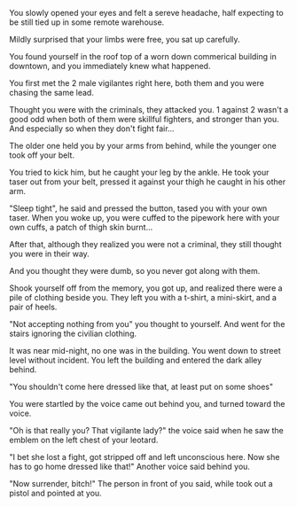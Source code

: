 You slowly opened your eyes and felt a sereve headache, half expecting to be still tied up in some remote warehouse.

Mildly surprised that your limbs were free, you sat up carefully.

You found yourself in the roof top of a worn down commerical building in downtown, and you immediately knew what happened.

You first met the 2 male vigilantes right here, both them and you were chasing the same lead.

Thought you were with the criminals, they attacked you. 1 against 2 wasn't a good odd when both of them were skillful fighters, and stronger than you. And especially so when they don't fight fair...

The older one held you by your arms from behind, while the younger one took off your belt.

You tried to kick him, but he caught your leg by the ankle. He took your taser out from your belt, pressed it against your thigh he caught in his other arm.

"Sleep tight", he said and pressed the button, tased you with your own taser. When you woke up, you were cuffed to the pipework here with your own cuffs, a patch of thigh skin burnt...

After that, although they realized you were not a criminal, they still thought you were in their way.

And you thought they were dumb, so you never got along with them.

Shook yourself off from the memory, you got up, and realized there were a pile of clothing beside you. They left you with a t-shirt, a mini-skirt, and a pair of heels.

"Not accepting nothing from you" you thought to yourself. And went for the stairs ignoring the civilian clothing.

It was near mid-night, no one was in the building. You went down to street level without incident. You left the building and entered the dark alley behind.

"You shouldn't come here dressed like that, at least put on some shoes"

You were startled by the voice came out behind you, and turned toward the voice.

"Oh is that really you? That vigilante lady?" the voice said when he saw the emblem on the left chest of your leotard.

"I bet she lost a fight, got stripped off and left unconscious here. Now she has to go home dressed like that!" Another voice said behind you.

"Now surrender, bitch!" The person in front of you said, while took out a pistol and pointed at you.
